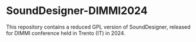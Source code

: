# SoundDesigner-DIMMI2024
This repository contains a reduced GPL version of SoundDesigner, released for DIMMI conference held in Trento (IT) in 2024.
